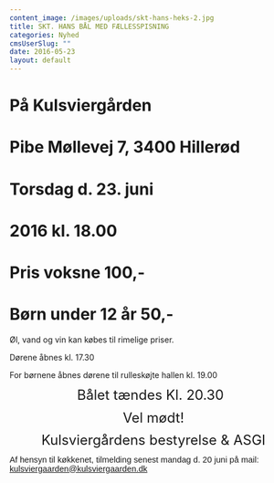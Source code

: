 ```yaml
---
content_image: /images/uploads/skt-hans-heks-2.jpg
title: SKT. HANS BÅL MED FÆLLESSPISNING
categories: Nyhed
cmsUserSlug: ""
date: 2016-05-23 
layout: default
---
```





  



# **På Kulsviergården**

#  **Pibe Møllevej 7, 3400 Hillerød** 

# **Torsdag d. 23. juni**

# **2016 kl. 18.00**

# **Pris voksne 100,-**

# **Børn under 12 år 50,-**


Øl, vand og vin kan købes til
rimelige priser.


Dørene åbnes kl. 17.30


                

For børnene åbnes dørene til rulleskøjte hallen kl. 19.00


<p class=MsoNormal align=center style='text-align:center'><span
style='font-size:18.0pt;line-height:107%'>Bålet tændes Kl. 20.30 </span><span
style='mso-spacerun:yes'> </span><o:p></o:p></p>

<p class=MsoNormal align=center style='text-align:center'><span
style='font-size:18.0pt;line-height:107%'>Vel mødt!<o:p></o:p></span></p>

<p class=MsoNormal align=center style='text-align:center'><span
style='font-size:18.0pt;line-height:107%'>Kulsviergårdens bestyrelse & ASGI

<span style='font-size:11.0pt;line-height:107%;font-family:"Calibri",sans-serif;
mso-ascii-theme-font:minor-latin;mso-fareast-font-family:Calibri;mso-fareast-theme-font:
minor-latin;mso-hansi-theme-font:minor-latin;mso-bidi-font-family:"Times New Roman";
mso-bidi-theme-font:minor-bidi;mso-ansi-language:DA;mso-fareast-language:EN-US;
mso-bidi-language:AR-SA'>Af hensyn til køkkenet, tilmelding senest mandag d. 20
juni på mail: <a href="mailto:kulsviergaarden@kulsviergaarden.dk">kulsviergaarden@kulsviergaarden.dk</a></span><!--EndFragment-->
</body>

</html>
